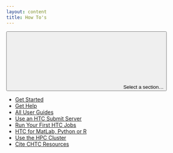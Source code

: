 ```yaml
---
layout: content
title: How To's
---
```


<div class="uw-full-row">
<div class="uw-row uw-flex-reverse">

<!-- Body content -->
<div class="uw-col uw-body">
</div>
<aside class="uw-col uw-sidebar">
<button class="uw-button-unstyle uw-side-nav-button"><svg aria-hidden="true" focusable="false"><use xmlns:xlink="http://www.w3.org/1999/xlink" xlink:href="#uw-symbol-caret-down"></use></svg> Select a section…</button>

<!-- Sidebar nav -->
<div class="uw-side-nav">
<ul>
<li>
<a href="{{ '/get-started' | relative_url }}">Get Started</a>
</li>
<li>
<a href="{{ '/get-help' | relative_url }}">Get Help</a>
</li>
<li>
<a href="{{ '/guides' | relative_url }}">All User Guides</a>
</li>
<li>
<a href="{{ '/use-submit-node' | relative_url }}">Use an HTC Submit Server</a>
</li>
<li>
<a href="{{ '/helloworld' | relative_url }}">Run Your First HTC Jobs</a>
</li>
<li>
<a href="{{ '/howto_overview' | relative_url }}">HTC for MatLab, Python or R</a>
</li>
<li>
<a href="{{ '/hpc-overview' | relative_url }}">Use the HPC Cluster</a>
</li>
<li>
<a href="{{ '/cite-chtc' | relative_url }}">Cite CHTC Resources</a>
</li>
</ul>
</div>
</aside>
</div>
</div>
